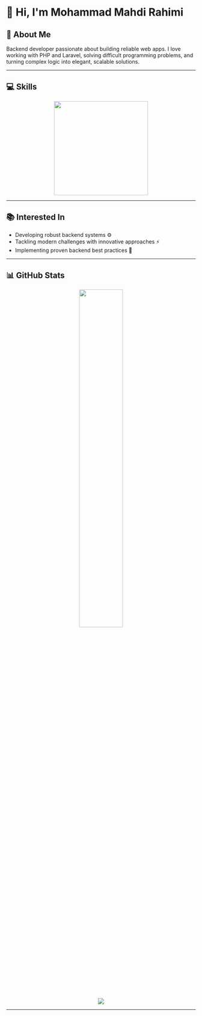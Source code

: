 # 👋 Hi, I'm Mohammad Mahdi Rahimi

## 🙋 About Me
Backend developer passionate about building reliable web apps. I love working with PHP and Laravel, solving difficult programming problems, and turning complex logic into elegant, scalable solutions.

---

## 💻 Skills
<p align="center">
  <a href="#">
    <img src="https://skillicons.dev/icons?i=php,laravel,mysql,git&theme=dark&perline=4" width="250"/>
  </a>
</p>

---

## 📚 Interested In
- Developing robust backend systems ⚙️
- Tackling modern challenges with innovative approaches ⚡
- Implementing proven backend best practices 📖

---

## 📊 GitHub Stats
<p align="center">
  <img src="https://github-readme-stats.vercel.app/api?username=mmrahimi&show_icons=true&theme=dark" width="48%" />
</p>

<p align="center">
  <img src="https://github-readme-stats.vercel.app/api/top-langs/?username=mmrahimi&layout=compact&theme=dark" />
</p>

---
